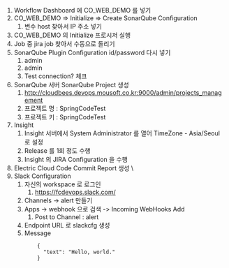 1. Workflow Dashboard 에 CO_WEB_DEMO 를 넣기
2. CO_WEB_DEMO => Initialize => Create SonarQube Configuration
	1. 변수 host 찾아서 IP 주소 넣기
3. CO_WEB_DEMO 의 Initialize 프로시저 실행
4. Job 중  jira job 찾아서 수동으로 돌리기
5. SonarQube Plugin Configuration id/password 다시 넣기 
	1. admin
	2. admin
	3. Test connection? 체크 
6. SonarQube 서버 SonarQube Project 생성
	1. http://cloudbees.devops.mousoft.co.kr:9000/admin/projects_management
	2. 프로젝트 명 : SpringCodeTest
	3. 프로젝트 키 : SpringCodeTest  
7. Insight
	1. Insight 서버에서 System Administrator 를 열어 TimeZone - Asia/Seoul 로 설정   
	2. Release 를 1회 정도 수행
	3. Insight 의 JIRA Configuration 을 수행
8. Electric Cloud Code Commit Report 생성   \
9. Slack Configuration
	1. 자신의 workspace 로 로그인 
		1. https://fcdevops.slack.com/
	2. Channels -> alert 만들기
	3. Apps -> webhook 으로 검색 -> Incoming WebHooks Add 
		1. Post to Channel : alert 
	4. Endpoint URL 로 slackcfg 생성
	5. Message 
		```
            {
              "text": "Hello, world."
            }
		```
